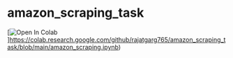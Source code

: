 # amazon_scraping_task

[![Open In Colab](https://colab.research.google.com/assets/colab-badge.svg)]https://colab.research.google.com/github/rajatgarg765/amazon_scraping_task/blob/main/amazon_scraping.ipynb)
